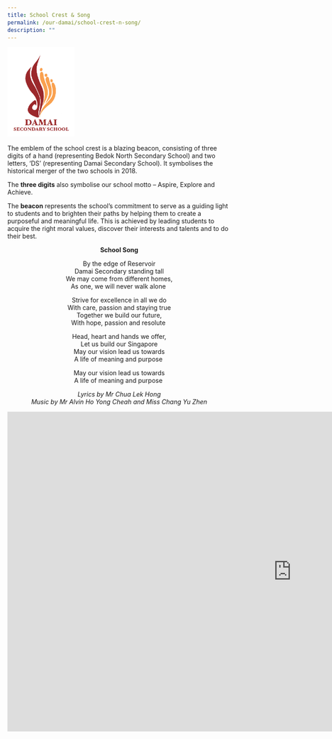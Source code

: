 ```yaml
---
title: School Crest & Song
permalink: /our-damai/school-crest-n-song/
description: ""
---
```

<img style="width: 30%;" src="/images/scs.png" />
<p>The emblem of the school crest is a blazing beacon, consisting of three digits of a hand (representing Bedok North Secondary School) and two letters, &lsquo;DS&rsquo; (representing Damai Secondary School). It symbolises the historical merger of the two schools in 2018.</p>
<p>The&nbsp;<strong>three digits</strong>&nbsp;also symbolise our school motto &ndash; Aspire, Explore and Achieve.</p>
<p>The&nbsp;<strong>beacon</strong>&nbsp;represents the school&rsquo;s commitment to serve as a guiding light to students and to brighten their paths by helping them to create a purposeful and meaningful life. This is achieved by leading students to acquire the right moral values, discover their interests and talents and to do their best.</p>
<p style="text-align: center;"><strong>School Song</strong></p>
<p style="text-align: center;">By the edge of Reservoir<br />Damai Secondary standing tall<br />We may come from different homes,<br />As&nbsp;one, we will never walk alone&nbsp;</p>
<p style="text-align: center;">Strive for excellence in all we do<br />With care, passion and staying true<br />Together we build our future,<br />With hope, passion and resolute&nbsp;</p>
<p style="text-align: center;">Head, heart and hands we offer,<br />Let us build our Singapore<br />May our vision lead us towards<br />A life of meaning and purpose&nbsp;</p>
<p style="text-align: center;">May our vision lead us towards<br />A life of meaning and purpose&nbsp;</p>
<div>
<p style="text-align: center;"><em>Lyrics by Mr Chua Lek Hong<br /></em><em>Music by Mr Alvin Ho Yong Cheah and Miss Chang Yu Zhen</em></p>
<iframe width="1280" height="720" src="https://www.youtube.com/embed/QC5yMvDiQwU" title="Damai Secondary School Song" frameborder="0" allow="accelerometer; autoplay; clipboard-write; encrypted-media; gyroscope; picture-in-picture; web-share" allowfullscreen></iframe>